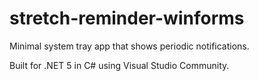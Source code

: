 # stretch-reminder-winforms

Minimal system tray app that shows periodic notifications.

Built for .NET 5 in C# using Visual Studio Community.
